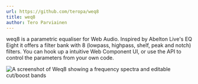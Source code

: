 ```yaml
---
url: https://github.com/teropa/weq8
title: weq8
author: Tero Parviainen
---
```


weq8 is a parametric equaliser for Web Audio. Inspired by Abelton Live's EQ Eight it offers a filter bank with 8 (lowpass, highpass, shelf, peak and notch) filters. You can hook up a intuitive Web Component UI, or use the API to control the parameters from your own code.

![A screenshot of Weq8 showing a frequency spectra and editable cut/boost bands](https://raw.githubusercontent.com/teropa/weq8/master/screenshot.png)
